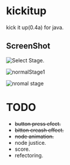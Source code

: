 # kickitup
kick it up(0.4a) for java.

## ScreenShot
![Select Stage.](https://user-images.githubusercontent.com/14028505/58261931-39463b00-7db4-11e9-9c7c-500120a05953.png)
 
![normalStage1](https://user-images.githubusercontent.com/14028505/60396985-0cd7c880-9b83-11e9-82e4-ba027bd73840.png)

![nromal stage](https://user-images.githubusercontent.com/14028505/61579159-97856500-ab3c-11e9-9fa6-2c505dea5fcc.png)

# TODO
* ~~button press efect.~~
* ~~bitton creash effect.~~
* ~~node animation.~~
* node justice.
* score.
* refectoring.
